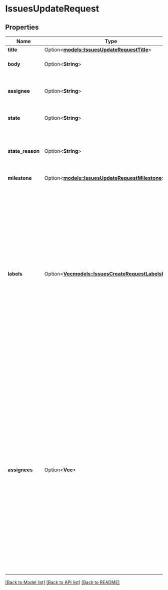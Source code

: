 # IssuesUpdateRequest

## Properties

Name | Type | Description | Notes
------------ | ------------- | ------------- | -------------
**title** | Option<[**models::IssuesUpdateRequestTitle**](issues_update_request_title.md)> |  | [optional]
**body** | Option<**String**> | The contents of the issue. | [optional]
**assignee** | Option<**String**> | Username to assign to this issue. **This field is deprecated.** | [optional]
**state** | Option<**String**> | The open or closed state of the issue. | [optional]
**state_reason** | Option<**String**> | The reason for the state change. Ignored unless `state` is changed. | [optional]
**milestone** | Option<[**models::IssuesUpdateRequestMilestone**](issues_update_request_milestone.md)> |  | [optional]
**labels** | Option<[**Vec<models::IssuesCreateRequestLabelsInner>**](issues_create_request_labels_inner.md)> | Labels to associate with this issue. Pass one or more labels to _replace_ the set of labels on this issue. Send an empty array (`[]`) to clear all labels from the issue. Only users with push access can set labels for issues. Without push access to the repository, label changes are silently dropped. | [optional]
**assignees** | Option<**Vec<String>**> | Usernames to assign to this issue. Pass one or more user logins to _replace_ the set of assignees on this issue. Send an empty array (`[]`) to clear all assignees from the issue. Only users with push access can set assignees for new issues. Without push access to the repository, assignee changes are silently dropped. | [optional]

[[Back to Model list]](../README.md#documentation-for-models) [[Back to API list]](../README.md#documentation-for-api-endpoints) [[Back to README]](../README.md)


